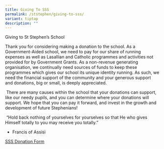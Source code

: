 ```yaml
---
title: Giving To SSS
permalink: /ststephen/giving-to-sss/
variant: tiptap
description: ""
---
```

<p>Giving to St Stephen’s School</p>
<p>Thank you for considering making a donation to the school. As a Government-Aided
school, we need to pay for our share of running expenses as well as Lasallian
and Catholic programmes and activities not provided for by Government Grants.
As a non-revenue generating organisation, we continually need sources of
funds to keep these programmes which gives our school its unique identity
running. As such, we need the financial support of the community and your
generous support and donations, big or small, is deeply appreciated.</p>
<p>&nbsp;There are many causes within the school that your donations can
support, like our needy pupils, and you can determine where your donations
will support. We hope that you can pay it forward, and invest in the growth
and development of future Stephenians!</p>
<p>&nbsp;“Hold back nothing of yourselves for yourselves so that He who gives
Himself totally to you may receive you totally.”</p>
<ul data-tight="true" class="tight">
<li>
<p>Francis of Assisi</p>
</li>
</ul>
<p></p>
<p><a href="/files/SSS_Donation_Form__25092024_.pdf" rel="noopener nofollow" target="_blank">SSS Donation Form</a>
</p>